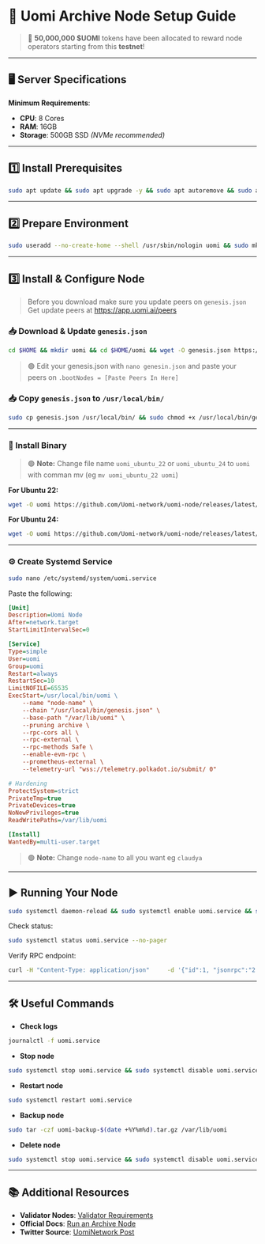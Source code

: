 # 🚀 Uomi Archive Node Setup Guide

> 🎉 **50,000,000 $UOMI** tokens have been allocated to reward node operators starting from this **testnet**!

---

## 🖥 Server Specifications

**Minimum Requirements**:
- **CPU**: 8 Cores
- **RAM**: 16GB
- **Storage**: 500GB SSD *(NVMe recommended)*

---

## 1️⃣ Install Prerequisites
```bash
sudo apt update && sudo apt upgrade -y && sudo apt autoremove && sudo apt-get install -y     curl     jq     build-essential     libssl-dev     pkg-config     cmake     git     libclang-dev && sudo ufw allow ssh && sudo ufw allow 9944/tcp && sudo ufw allow 30333/tcp
```

---

## 2️⃣ Prepare Environment
```bash
sudo useradd --no-create-home --shell /usr/sbin/nologin uomi && sudo mkdir -p /var/lib/uomi && sudo chown -R uomi:uomi /var/lib/uomi
```

---

## 3️⃣ Install & Configure Node

> Before you download make sure you update peers on `genesis.json`
> Get update peers at https://app.uomi.ai/peers

### 📥 Download & Update `genesis.json`
```bash
cd $HOME && mkdir uomi && cd $HOME/uomi && wget -O genesis.json https://github.com/Uomi-network/uomi-node/releases/latest/download/genesis.json
```
> 🟢 Edit your genesis.json with `nano genesin.json` and paste your peers on `.bootNodes = [Paste Peers In Here]`

### 📥 Copy `genesis.json` to `/usr/local/bin/`
```bash
sudo cp genesis.json /usr/local/bin/ && sudo chmod +x /usr/local/bin/genesis.json
```
---

### 🐧 Install Binary

> 🟢 **Note:** Change file name `uomi_ubuntu_22` or `uomi_ubuntu_24` to `uomi`
> with comman mv (eg `mv uomi_ubuntu_22 uomi`)

**For Ubuntu 22:**
```bash
wget -O uomi https://github.com/Uomi-network/uomi-node/releases/latest/download/uomi_ubuntu_22 && chmod +x uomi && sudo cp uomi /usr/local/bin/ && sudo chmod +x /usr/local/bin/uomi
```

**For Ubuntu 24:**
```bash
wget -O uomi https://github.com/Uomi-network/uomi-node/releases/latest/download/uomi_ubuntu_24 && chmod +x uomi && sudo cp uomi /usr/local/bin/ && sudo chmod +x /usr/local/bin/uomi
```
---

### ⚙️ Create Systemd Service
```bash
sudo nano /etc/systemd/system/uomi.service
```
Paste the following:
```ini
[Unit]
Description=Uomi Node
After=network.target
StartLimitIntervalSec=0

[Service]
Type=simple
User=uomi
Group=uomi
Restart=always
RestartSec=10
LimitNOFILE=65535
ExecStart=/usr/local/bin/uomi \
    --name "node-name" \
    --chain "/usr/local/bin/genesis.json" \
    --base-path "/var/lib/uomi" \
    --pruning archive \
    --rpc-cors all \
    --rpc-external \
    --rpc-methods Safe \
    --enable-evm-rpc \
    --prometheus-external \
    --telemetry-url "wss://telemetry.polkadot.io/submit/ 0"

# Hardening
ProtectSystem=strict
PrivateTmp=true
PrivateDevices=true
NoNewPrivileges=true
ReadWritePaths=/var/lib/uomi

[Install]
WantedBy=multi-user.target
```

> 🟢 **Note:** Change `node-name` to all you want eg `claudya`

---

## ▶️ Running Your Node
```bash
sudo systemctl daemon-reload && sudo systemctl enable uomi.service && sudo systemctl start uomi.service
```

Check status:
```bash
sudo systemctl status uomi.service --no-pager
```

Verify RPC endpoint:
```bash
curl -H "Content-Type: application/json"     -d '{"id":1, "jsonrpc":"2.0", "method": "system_health", "params":[]}'     http://localhost:9944
```

---

## 🛠 Useful Commands

- **Check logs**
```bash
journalctl -f uomi.service
```

- **Stop node**
```bash
sudo systemctl stop uomi.service && sudo systemctl disable uomi.service
```

- **Restart node**
```bash
sudo systemctl restart uomi.service
```

- **Backup node**
```bash
sudo tar -czf uomi-backup-$(date +%Y%m%d).tar.gz /var/lib/uomi
```

- **Delete node**
```bash
sudo systemctl stop uomi.service && sudo systemctl disable uomi.service && sudo rm /etc/systemd/system/uomi.service && sudo systemctl daemon-reload && rm -rf /$HOME/uomi
```

---

## 📚 Additional Resources
- **Validator Nodes**: [Validator Requirements](https://docs.uomi.ai/build/run-a-node/become-a-validator/validator-requirements)
- **Official Docs**: [Run an Archive Node](https://docs.uomi.ai/build/run-a-node/run-an-archive-node/binary)
- **Twitter Source**: [UomiNetwork Post](https://x.com/UomiNetwork/status/1882845075887042857)
